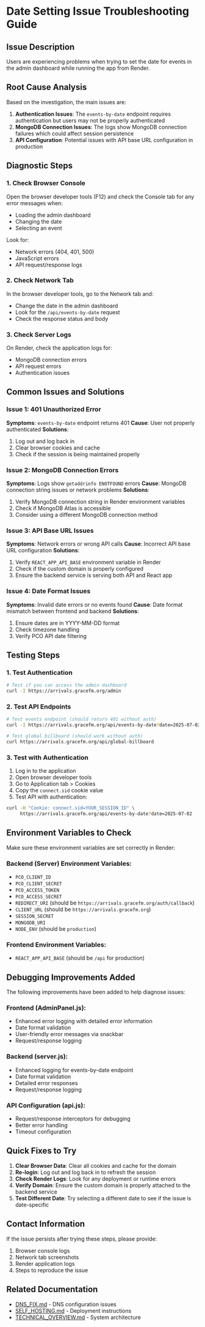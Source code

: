 # Date Setting Issue Troubleshooting Guide

## Issue Description
Users are experiencing problems when trying to set the date for events in the admin dashboard while running the app from Render.

## Root Cause Analysis

Based on the investigation, the main issues are:

1. **Authentication Issues**: The `events-by-date` endpoint requires authentication but users may not be properly authenticated
2. **MongoDB Connection Issues**: The logs show MongoDB connection failures which could affect session persistence
3. **API Configuration**: Potential issues with API base URL configuration in production

## Diagnostic Steps

### 1. Check Browser Console
Open the browser developer tools (F12) and check the Console tab for any error messages when:
- Loading the admin dashboard
- Changing the date
- Selecting an event

Look for:
- Network errors (404, 401, 500)
- JavaScript errors
- API request/response logs

### 2. Check Network Tab
In the browser developer tools, go to the Network tab and:
- Change the date in the admin dashboard
- Look for the `/api/events-by-date` request
- Check the response status and body

### 3. Check Server Logs
On Render, check the application logs for:
- MongoDB connection errors
- API request errors
- Authentication issues

## Common Issues and Solutions

### Issue 1: 401 Unauthorized Error
**Symptoms**: `events-by-date` endpoint returns 401
**Cause**: User not properly authenticated
**Solutions**:
1. Log out and log back in
2. Clear browser cookies and cache
3. Check if the session is being maintained properly

### Issue 2: MongoDB Connection Errors
**Symptoms**: Logs show `getaddrinfo ENOTFOUND` errors
**Cause**: MongoDB connection string issues or network problems
**Solutions**:
1. Verify MongoDB connection string in Render environment variables
2. Check if MongoDB Atlas is accessible
3. Consider using a different MongoDB connection method

### Issue 3: API Base URL Issues
**Symptoms**: Network errors or wrong API calls
**Cause**: Incorrect API base URL configuration
**Solutions**:
1. Verify `REACT_APP_API_BASE` environment variable in Render
2. Check if the custom domain is properly configured
3. Ensure the backend service is serving both API and React app

### Issue 4: Date Format Issues
**Symptoms**: Invalid date errors or no events found
**Cause**: Date format mismatch between frontend and backend
**Solutions**:
1. Ensure dates are in YYYY-MM-DD format
2. Check timezone handling
3. Verify PCO API date filtering

## Testing Steps

### 1. Test Authentication
```bash
# Test if you can access the admin dashboard
curl -I https://arrivals.gracefm.org/admin
```

### 2. Test API Endpoints
```bash
# Test events endpoint (should return 401 without auth)
curl -I https://arrivals.gracefm.org/api/events-by-date?date=2025-07-02

# Test global billboard (should work without auth)
curl https://arrivals.gracefm.org/api/global-billboard
```

### 3. Test with Authentication
1. Log in to the application
2. Open browser developer tools
3. Go to Application tab > Cookies
4. Copy the `connect.sid` cookie value
5. Test API with authentication:
```bash
curl -H "Cookie: connect.sid=YOUR_SESSION_ID" \
     https://arrivals.gracefm.org/api/events-by-date?date=2025-07-02
```

## Environment Variables to Check

Make sure these environment variables are set correctly in Render:

### Backend (Server) Environment Variables:
- `PCO_CLIENT_ID`
- `PCO_CLIENT_SECRET`
- `PCO_ACCESS_TOKEN`
- `PCO_ACCESS_SECRET`
- `REDIRECT_URI` (should be `https://arrivals.gracefm.org/auth/callback`)
- `CLIENT_URL` (should be `https://arrivals.gracefm.org`)
- `SESSION_SECRET`
- `MONGODB_URI`
- `NODE_ENV` (should be `production`)

### Frontend Environment Variables:
- `REACT_APP_API_BASE` (should be `/api` for production)

## Debugging Improvements Added

The following improvements have been added to help diagnose issues:

### Frontend (AdminPanel.js):
- Enhanced error logging with detailed error information
- Date format validation
- User-friendly error messages via snackbar
- Request/response logging

### Backend (server.js):
- Enhanced logging for events-by-date endpoint
- Date format validation
- Detailed error responses
- Request/response logging

### API Configuration (api.js):
- Request/response interceptors for debugging
- Better error handling
- Timeout configuration

## Quick Fixes to Try

1. **Clear Browser Data**: Clear all cookies and cache for the domain
2. **Re-login**: Log out and log back in to refresh the session
3. **Check Render Logs**: Look for any deployment or runtime errors
4. **Verify Domain**: Ensure the custom domain is properly attached to the backend service
5. **Test Different Date**: Try selecting a different date to see if the issue is date-specific

## Contact Information

If the issue persists after trying these steps, please provide:
1. Browser console logs
2. Network tab screenshots
3. Render application logs
4. Steps to reproduce the issue

## Related Documentation

- [DNS_FIX.md](./DNS_FIX.md) - DNS configuration issues
- [SELF_HOSTING.md](./SELF_HOSTING.md) - Deployment instructions
- [TECHNICAL_OVERVIEW.md](./TECHNICAL_OVERVIEW.md) - System architecture 